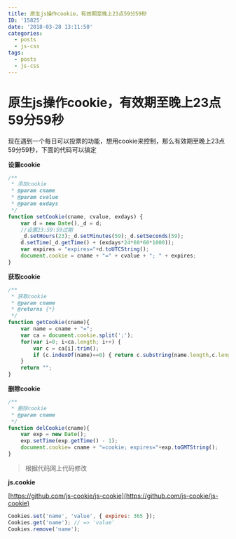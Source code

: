 ```yaml
---
title: 原生js操作cookie，有效期至晚上23点59分59秒
ID: '15825'
date: '2018-03-28 13:11:50'
categories:
  - posts
  - js-css
tags:
  - posts
  - js-css
---
```


# 原生js操作cookie，有效期至晚上23点59分59秒

现在遇到一个每日可以投票的功能，想用cookie来控制，那么有效期至晚上23点59分59秒，下面的代码可以搞定

**设置cookie**

``` js 
/**
 * 添加cookie
 * @param cname
 * @param cvalue
 * @param exdays
 */
function setCookie(cname, cvalue, exdays) {
    var d = new Date(),_d = d;
    //设置23:59:59过期
    _d.setHours(23);_d.setMinutes(59);_d.setSeconds(59);
    d.setTime(_d.getTime() + (exdays*24*60*60*1000));
    var expires = "expires="+d.toUTCString();
    document.cookie = cname + "=" + cvalue + "; " + expires;
}
```

**获取cookie**

``` js 
/**
 * 获取cookie
 * @param cname
 * @returns {*}
 */
function getCookie(cname){
    var name = cname + "=";
    var ca = document.cookie.split(';');
    for(var i=0; i<ca.length; i++) {
        var c = ca[i].trim();
        if (c.indexOf(name)==0) { return c.substring(name.length,c.length); }
    }
    return "";
}
```

**删除cookie**

``` js 
/**
 * 删除cookie
 * @param cname
 */
function delCookie(cname){
    var exp = new Date();
    exp.setTime(exp.getTime() - 1);
    document.cookie= cname + "=cookie; expires="+exp.toGMTString();
}
```

> 根据代码网上代码修改

**js.cookie**

[https://github.com/js-cookie/js-cookie](https://github.com/js-cookie/js-cookie)

``` js 
Cookies.set('name', 'value', { expires: 365 });
Cookies.get('name'); // => 'value'
Cookies.remove('name');
```
 
 
 
 
 
 
 
 
 
 
 
 
 
 
 
 
 
 
 
 
 
 
